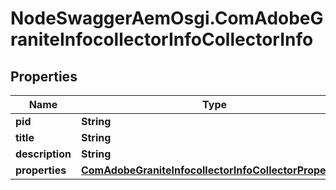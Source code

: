# NodeSwaggerAemOsgi.ComAdobeGraniteInfocollectorInfoCollectorInfo

## Properties
Name | Type | Description | Notes
------------ | ------------- | ------------- | -------------
**pid** | **String** |  | [optional] 
**title** | **String** |  | [optional] 
**description** | **String** |  | [optional] 
**properties** | [**ComAdobeGraniteInfocollectorInfoCollectorProperties**](ComAdobeGraniteInfocollectorInfoCollectorProperties.md) |  | [optional] 


